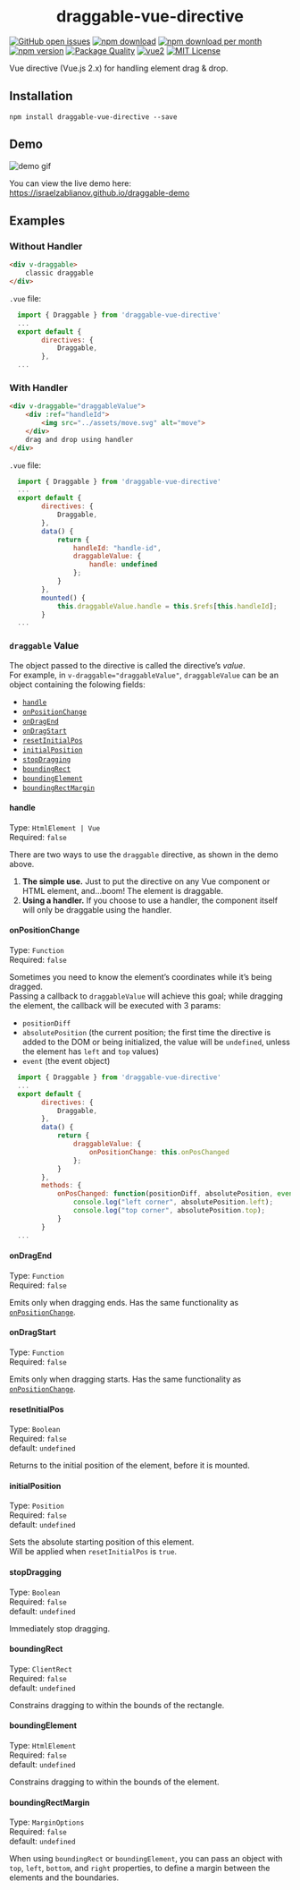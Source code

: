 <h1 style="text-align:center">draggable-vue-directive</h1>

[![GitHub open issues](https://img.shields.io/github/issues/IsraelZablianov/draggable-vue-directive.svg)](https://github.com/IsraelZablianov/draggable-vue-directive/issues?q=is%3Aopen+is%3Aissue)
[![npm download](https://img.shields.io/npm/dt/draggable-vue-directive.svg)](https://www.npmjs.com/package/draggable-vue-directive)
[![npm download per month](https://img.shields.io/npm/dm/draggable-vue-directive.svg)](https://www.npmjs.com/package/draggable-vue-directive)
[![npm version](https://img.shields.io/npm/v/draggable-vue-directive.svg)](https://www.npmjs.com/package/draggable-vue-directive)
[![Package Quality](http://npm.packagequality.com/shield/draggable-vue-directive.svg)](http://packagequality.com/#?package=draggable-vue-directive)
[![vue2](https://img.shields.io/badge/vue-2.x-brightgreen.svg)](https://vuejs.org/)
[![MIT License](https://img.shields.io/github/license/IsraelZablianov/draggable-vue-directive.svg)](https://github.com/IsraelZablianov/draggable-vue-directive/blob/master/LICENSE)


Vue directive (Vue.js 2.x) for handling element drag & drop.


## Installation

```console
npm install draggable-vue-directive --save
```

## Demo

![demo gif](https://media.giphy.com/media/3o6nUO1lWMkeyH5nfW/giphy.gif)

You can view the live demo here: https://israelzablianov.github.io/draggable-demo


## Examples

### Without Handler

``` html
<div v-draggable>
    classic draggable
</div>
```

`.vue` file:
``` js
  import { Draggable } from 'draggable-vue-directive'
  ...
  export default {
        directives: {
            Draggable,
        },
  ...
```

### With Handler

``` html
<div v-draggable="draggableValue">
    <div :ref="handleId">
        <img src="../assets/move.svg" alt="move">
    </div>
    drag and drop using handler
</div>
```

`.vue` file:

``` js
  import { Draggable } from 'draggable-vue-directive'
  ...
  export default {
        directives: {
            Draggable,
        },
        data() {
            return {
                handleId: "handle-id",
                draggableValue: {
                    handle: undefined
                };
            }
        },
        mounted() {
            this.draggableValue.handle = this.$refs[this.handleId];
        }
  ...
```

### `draggable` Value

The object passed to the directive is called the directive’s <dfn>value</dfn>.<br>
For example, in `v-draggable="draggableValue"`, `draggableValue` can be an object containing the folowing fields:<br>

* [`handle`](#handle)
* [`onPositionChange`](#onpositionchange)
* [`onDragEnd`](#ondragend)
* [`onDragStart`](#ondragstart)
* [`resetInitialPos`](#resetinitialpos)
* [`initialPosition`](#initialposition)
* [`stopDragging`](#stopdragging)
* [`boundingRect`](#boundingrect)
* [`boundingElement`](#boundingelement)
* [`boundingRectMargin`](#boundingrectmargin)

#### handle
Type: `HtmlElement | Vue`<br>
Required: `false`<br>

There are two ways to use the `draggable` directive, as shown in the demo above.<br>

1. **The simple use.** Just to put the directive on any Vue component or HTML element, and…boom! The element is draggable.
2. **Using a handler.** If you choose to use a handler, the component itself will only be draggable using the handler.


#### onPositionChange
Type: `Function`<br>
Required: `false`<br>

Sometimes you need to know the element’s coordinates while it’s being dragged.<br>
Passing a callback to `draggableValue` will achieve this goal; 
while dragging the element, the callback will be executed with 3 params: 

- `positionDiff`
- `absolutePosition` (the current position; the first time the directive is added to the DOM or being initialized, the value will be `undefined`, unless the element has `left` and `top` values)
- `event` (the event object)

``` js
  import { Draggable } from 'draggable-vue-directive'
  ...
  export default {
        directives: {
            Draggable,
        },
        data() {
            return {
                draggableValue: {
                    onPositionChange: this.onPosChanged
                };
            }
        },
        methods: {
            onPosChanged: function(positionDiff, absolutePosition, event) {
                console.log("left corner", absolutePosition.left);
                console.log("top corner", absolutePosition.top);
            }
        }
  ...
```

#### onDragEnd
Type: `Function`<br>
Required: `false`<br>

Emits only when dragging ends. Has the same functionality as [`onPositionChange`](#onpositionchange).

#### onDragStart
Type: `Function`<br>
Required: `false`<br>

Emits only when dragging starts. Has the same functionality as [`onPositionChange`](#onpositionchange).

#### resetInitialPos
Type: `Boolean`<br>
Required: `false`<br>
default: `undefined`<br>

Returns to the initial position of the element, before it is mounted.

#### initialPosition
Type: `Position`<br>
Required: `false`<br>
default: `undefined`<br>

Sets the absolute starting position of this element.<br>
Will be applied when `resetInitialPos` is `true`.

#### stopDragging
Type: `Boolean`<br>
Required: `false`<br>
default: `undefined`<br>

Immediately stop dragging.


#### boundingRect
Type: `ClientRect`<br>
Required: `false`<br>
default: `undefined`<br>

Constrains dragging to within the bounds of the rectangle.


#### boundingElement
Type: `HtmlElement`<br>
Required: `false`<br>
default: `undefined`<br>

Constrains dragging to within the bounds of the element.


#### boundingRectMargin
Type: `MarginOptions`<br>
Required: `false`<br>
default: `undefined`<br>

When using `boundingRect` or `boundingElement`, you can pass an object with 
`top`, `left`, `bottom`, and `right` properties, to define a margin between the elements and the boundaries.
